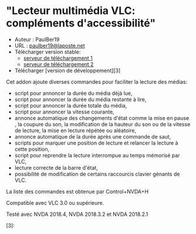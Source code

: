 # "Lecteur multimédia VLC: compléments d'accessibilité" #

* Auteur : PaulBer19
* URL : paulber19@laposte.net
* Télécharger version stable:
	* [serveur de téléchargement 1][1]
	* [serveur de téléchargement 2][2]
* Télécharger [version de développement][3]


Cet addon ajoute diverses commandes pour faciliter la lecture des médias:

* script  pour annoncer la durée du média  déjà lue,
* script pour annoncer la durée du média restante à lire,
* script pour annoncer la durée totale du média,
* script pour annoncer la vitesse courante,
* annonce automatique des changements d'état comme la mise en pause , la coupure du son, la modification de la hauteur du son ou de la vitesse de lecture, la  mise en lecture répétée ou aléatoire,
* annonce automatique de la durée après une commande  de saut,
* scripts pour marquer une position de lecture et relancer la lecture  à cette position,
* script pour reprendre la lecture interrompue au temps mémorisé par VLC,
* lecture correcte de la barre d'état,
* possibilité de modification de certains raccourcis clavier génants de VLC.


La liste des commandes est obtenue par Control+NVDA+H

Compatible avec VLC 3.0 ou supérieure.

Testé avec NVDA 2018.4, NVDA 2018.3.2 et NVDA 2018.2.1

[1]: http://angouleme.avh.asso.fr/fichesinfo/fiches_nvda/data/VLCAccessEnhancement-1.1.2.nvda-addon
[2]: https://rawgit.com/paulber007/AllMyNVDAAddons/master/VLC/VLCAccessEnhancement-1.1.2.nvda-addon

[3]:
